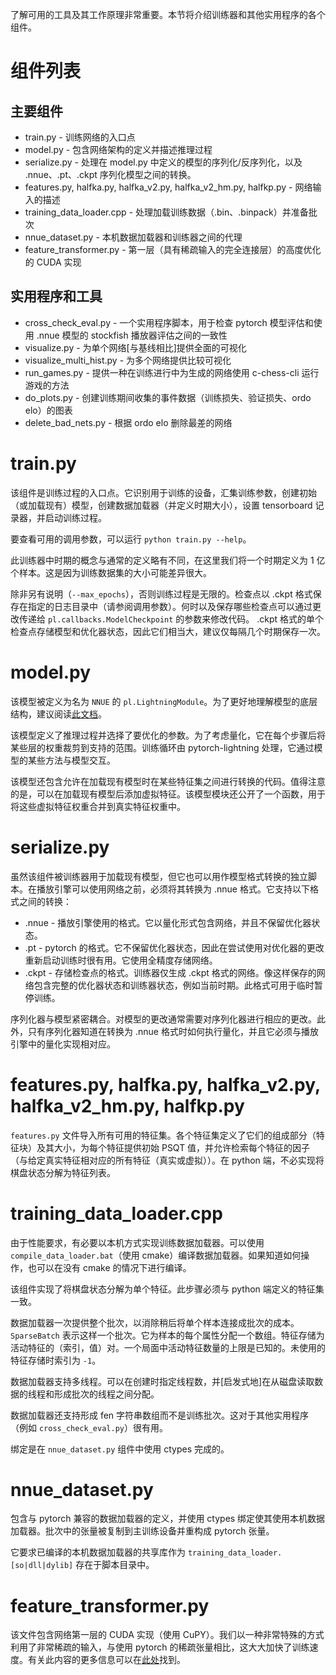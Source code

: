 了解可用的工具及其工作原理非常重要。本节将介绍训练器和其他实用程序的各个组件。

# 组件列表
## 主要组件

* train.py - 训练网络的入口点
* model.py - 包含网络架构的定义并描述推理过程
* serialize.py - 处理在 model.py 中定义的模型的序列化/反序列化，以及 .nnue、.pt、.ckpt 序列化模型之间的转换。
* features.py, halfka.py, halfka_v2.py, halfka_v2_hm.py, halfkp.py - 网络输入的描述
* training_data_loader.cpp - 处理加载训练数据（.bin、.binpack）并准备批次
* nnue_dataset.py - 本机数据加载器和训练器之间的代理
* feature_transformer.py - 第一层（具有稀疏输入的完全连接层）的高度优化的 CUDA 实现

## 实用程序和工具

* cross_check_eval.py - 一个实用程序脚本，用于检查 pytorch 模型评估和使用 .nnue 模型的 stockfish 播放器评估之间的一致性
* visualize.py - 为单个网络[与基线相比]提供全面的可视化
* visualize_multi_hist.py - 为多个网络提供比较可视化
* run_games.py - 提供一种在训练进行中为生成的网络使用 c-chess-cli 运行游戏的方法
* do_plots.py - 创建训练期间收集的事件数据（训练损失、验证损失、ordo elo）的图表
* delete_bad_nets.py - 根据 ordo elo 删除最差的网络

# train.py

该组件是训练过程的入口点。它识别用于训练的设备，汇集训练参数，创建初始（或加载现有）模型，创建数据加载器（并定义时期大小），设置 tensorboard 记录器，并启动训练过程。

要查看可用的调用参数，可以运行 `python train.py --help`。

此训练器中时期的概念与通常的定义略有不同，在这里我们将一个时期定义为 1 亿个样本。这是因为训练数据集的大小可能差异很大。

除非另有说明（`--max_epochs`），否则训练过程是无限的。检查点以 .ckpt 格式保存在指定的日志目录中（请参阅调用参数）。何时以及保存哪些检查点可以通过更改传递给 `pl.callbacks.ModelCheckpoint` 的参数来修改代码。 .ckpt 格式的单个检查点存储模型和优化器状态，因此它们相当大，建议仅每隔几个时期保存一次。

# model.py

该模型被定义为名为 `NNUE` 的 `pl.LightningModule`。为了更好地理解模型的底层结构，建议阅读[此文档](https://github.com/glinscott/nnue-pytorch/blob/master/docs/nnue.md)。

该模型定义了推理过程并选择了要优化的参数。为了考虑量化，它在每个步骤后将某些层的权重裁剪到支持的范围。训练循环由 pytorch-lightning 处理，它通过模型的某些方法与模型交互。

该模型还包含允许在加载现有模型时在某些特征集之间进行转换的代码。值得注意的是，可以在加载现有模型后添加虚拟特征。该模型模块还公开了一个函数，用于将这些虚拟特征权重合并到真实特征权重中。

# serialize.py

虽然该组件被训练器用于加载现有模型，但它也可以用作模型格式转换的独立脚本。在播放引擎可以使用网络之前，必须将其转换为 .nnue 格式。它支持以下格式之间的转换：
* .nnue - 播放引擎使用的格式。它以量化形式包含网络，并且不保留优化器状态。
* .pt - pytorch 的格式。它不保留优化器状态，因此在尝试使用对优化器的更改重新启动训练时很有用。它使用全精度存储网络。
* .ckpt - 存储检查点的格式。训练器仅生成 .ckpt 格式的网络。像这样保存的网络包含完整的优化器状态和训练器状态，例如当前时期。此格式可用于临时暂停训练。

序列化器与模型紧密耦合。对模型的更改通常需要对序列化器进行相应的更改。此外，只有序列化器知道在转换为 .nnue 格式时如何执行量化，并且它必须与播放引擎中的量化实现相对应。

# features.py, halfka.py, halfka_v2.py, halfka_v2_hm.py, halfkp.py

`features.py` 文件导入所有可用的特征集。各个特征集定义了它们的组成部分（特征块）及其大小，为每个特征提供初始 PSQT 值，并允许检索每个特征的因子（与给定真实特征相对应的所有特征（真实或虚拟））。在 python 端，不必实现将棋盘状态分解为特征列表。

# training_data_loader.cpp

由于性能要求，有必要以本机方式实现训练数据加载器。可以使用 `compile_data_loader.bat`（使用 cmake）编译数据加载器。如果知道如何操作，也可以在没有 cmake 的情况下进行编译。

该组件实现了将棋盘状态分解为单个特征。此步骤必须与 python 端定义的特征集一致。

数据加载器一次提供整个批次，以消除稍后将单个样本连接成批次的成本。`SparseBatch` 表示这样一个批次。它为样本的每个属性分配一个数组。特征存储为活动特征的（索引，值）对。一个局面中活动特征数量的上限是已知的。未使用的特征存储时索引为 `-1`。

数据加载器支持多线程。可以在创建时指定线程数，并[启发式地]在从磁盘读取数据的线程和形成批次的线程之间分配。

数据加载器还支持形成 fen 字符串数组而不是训练批次。这对于其他实用程序（例如 `cross_check_eval.py`）很有用。

绑定是在 `nnue_dataset.py` 组件中使用 ctypes 完成的。

# nnue_dataset.py

包含与 pytorch 兼容的数据加载器的定义，并使用 ctypes 绑定使其使用本机数据加载器。批次中的张量被复制到主训练设备并重构成 pytorch 张量。

它要求已编译的本机数据加载器的共享库作为 `training_data_loader.[so|dll|dylib]` 存在于脚本目录中。

# feature_transformer.py

该文件包含网络第一层的 CUDA 实现（使用 CuPY）。我们以一种非常特殊的方式利用了非常稀疏的输入，与使用 pytorch 的稀疏张量相比，这大大加快了训练速度。有关此内容的更多信息可以在[此处](https://github.com/glinscott/nnue-pytorch/blob/master/docs/nnue.md#optimizing-the-trainer-cuda)找到。